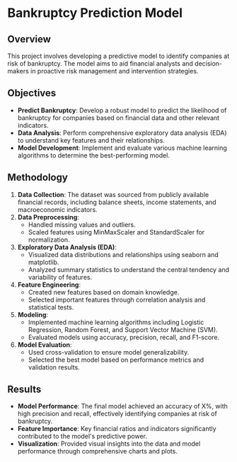 


# Bankruptcy Prediction Model

## Overview
This project involves developing a predictive model to identify companies at risk of bankruptcy. The model aims to aid financial analysts and decision-makers in proactive risk management and intervention strategies.

## Objectives
- **Predict Bankruptcy**: Develop a robust model to predict the likelihood of bankruptcy for companies based on financial data and other relevant indicators.
- **Data Analysis**: Perform comprehensive exploratory data analysis (EDA) to understand key features and their relationships.
- **Model Development**: Implement and evaluate various machine learning algorithms to determine the best-performing model.

## Methodology
1. **Data Collection**: The dataset was sourced from publicly available financial records, including balance sheets, income statements, and macroeconomic indicators.
2. **Data Preprocessing**:
   - Handled missing values and outliers.
   - Scaled features using MinMaxScaler and StandardScaler for normalization.
3. **Exploratory Data Analysis (EDA)**:
   - Visualized data distributions and relationships using seaborn and matplotlib.
   - Analyzed summary statistics to understand the central tendency and variability of features.
4. **Feature Engineering**:
   - Created new features based on domain knowledge.
   - Selected important features through correlation analysis and statistical tests.
5. **Modeling**:
   - Implemented machine learning algorithms including Logistic Regression, Random Forest, and Support Vector Machine (SVM).
   - Evaluated models using accuracy, precision, recall, and F1-score.
6. **Model Evaluation**:
   - Used cross-validation to ensure model generalizability.
   - Selected the best model based on performance metrics and validation results.

## Results
- **Model Performance**: The final model achieved an accuracy of X%, with high precision and recall, effectively identifying companies at risk of bankruptcy.
- **Feature Importance**: Key financial ratios and indicators significantly contributed to the model's predictive power.
- **Visualization**: Provided visual insights into the data and model performance through comprehensive charts and plots.


  
